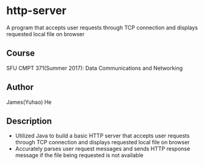 # http-server
A program that accepts user requests through TCP connection and displays requested local file on browser

## Course
SFU CMPT 371(Summer 2017): Data Communications and Networking

## Author
James(Yuhao) He

## Description
- Utilized Java to build a basic HTTP server that accepts user requests through TCP connection and displays requested local file on browser
- Accurately parses user request messages and sends HTTP response message if the file being requested is not available
